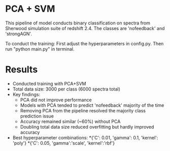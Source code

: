 # PCA + SVM 
This pipeline of model conducts binary classification on spectra from Sherwood simulation suite of redshift 2.4. The classes are 'nofeedback' and 'strongAGN'. 

To conduct the training:
First adjust the hyperparameters in config.py.
Then run "python main.py" in terminal.

# Results

* Conducted training with PCA+SVM
* Total data size: 3000 per class (6000 spectra total)
* Key findings:
  * PCA did not improve performance
  * Models with PCA tended to predict 'nofeedback' majority of the time
  * Removing PCA from the pipeline resolved the majority class prediction issue
  * Accuracy remained similar (~60%) without PCA
  * Doubling total data size reduced overfitting but hardly improved accuracy
* Best hyperparameter combinations:
  *{'C': 0.01, 'gamma': 0.1, 'kernel': 'poly'}
  *{'C': 0.05, 'gamma':'scale', 'kernel':'rbf'}



